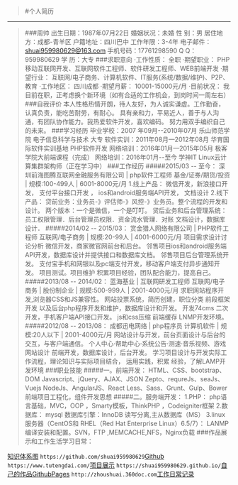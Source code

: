 >#个人简历
*********************************************************
>###周帅
	 出生日期：1987年07月22日				婚姻状况：未婚
     性    别：男							居住地方：成都-青羊区
     户籍地址：四川巴中					  工作年限：3-4年
	 电子邮件：shuai959980629@163.com		手机号码：17761298590
     Q     Q：959980629					  学    历：大专
>###求职意向
	 ·工作性质：  全职
	 ·期望职业：  PHP移动互联网开发、互联网软件工程师、软件研发工程师、WEB前端开发
	 ·期望行业：  互联网/电子商务、计算机软件、IT服务(系统/数据/维护)、P2P、教育
	 ·工作地区：  四川成都
	 ·期望月薪：  10001-15000元/月
	 ·目前状况：  我目前在职，正考虑换个新环境（如有合适的工作机会，到岗时间一周左右）
>###自我评价
	     本人性格热情开朗，待人友好，为人诚实谦虚。工作勤奋，认真负责，能吃苦耐劳，有耐心。
     具有亲和力，平易近人，善于与人沟通，有团队协作能力。我热爱软件开发，喜欢编码。
     努力用双手编织自己的未来。
>###学习经历
	毕业学校：2007 年09月--2010年07月 乐山师范学院    电子信息科学与技术   大专
	软件实训：2011年08月—2012年08月  华育国际软件实训基地  PHP软件开发
	网络培训：2016年01月—2015年05月 极客学院大前端课程（完成）
	网络培训：2016年01月--至今     学神IT  Linux云计算集群架构师（正在学习中）
>###工作经历
>#####2015/03 -- 至今：	深圳前海图腾互联网金融服务有限公司 | php软件工程师
    基金/证券/期货/投资 | 规模:100-499人 | 6001-8000元/月
    1.线上产品：
           微信开发，新浪接口开发，
           支付平台接口开发 ，
           ios和android服务端API开发，
           文档设计
    2.线下产品：
           贷前业务：业务员-》评估师-》风控-》业务员。整个流程的开发和设计。
    两个版本：一个是微信，一个是叮叮。
    贷后业务和后台管理系统：员工权限管理．后台管理员权限．资金流水管理．对账
    文档设计，数据库设计．
>#####2014/02 -- 2015/03：	赏金猎人网络有限公司 | PHP软件工程师
    互联网/电子商务 | 规模:20-99人 | 4001-6000元/月
    项目需求设计讨论分析
    微信开发，商家微官网前台和后台。
    邻售项目ios和android服务端API开发，数据库设计并提供接口和数据库文档。
    邻售项目后台管理系统开发。
    支付宝手机和网银以及pc端支付开发，移动客户端支付异步通知开发。
    项目测试。项目维护
    积累项目经验，团队配合能力，提高自己。
>#####2013/08 -- 2014/02：	蓝海基业 | 互联网研发工程师
    互联网/电子商务 | 股份制企业 | 规模:500-999人 | 2001-4000元/月
    求职网站程序开发,浏览器CSS和JS兼容性。
    网站投票系统，简历创建，职位分类
    前段框架开发 以及后台php程序开发和维护，数据库设计和开发。
    开发74cms 二次开发，手机客户端API接口开发。
    js和css压缩 前端缓存 LNMP开发环境。
>#####2012/08 -- 2013/08：	成都迅电网络 | php程序员
    计算机软件 | 规模:20人以下 | 2001-4000元/月
    网站设计与开发，前台页面设计与后台的交互，与客户端通信。
    个人中心·帮助中心·系统公告·测速·音乐视频、游戏网站设计
    前端开发，数据库设计，后台开发。
    学习项目设计与开发实际工作流程，理论知识与实际项目结合，
    运用实践，积累 经验，了解LAMP开发环境
>###职业技能
>#####一。前端开发：
    HTML、CSS、bootstrap、DOM
    Javascript、jQuery、AJAX、JSON
    Zepto、requreJs、seaJs、Vuejs
    NodeJs、AngularJS、React
    Less、Sass、Grunt、Gulp、Bower
    前端项目工程化，组件开发思想
>#####二。服务端开发：
    1.PHP：
       php语言基础，MVC，OOP ，Smarty模板，ThinkPHP ，Codeigniter框架
    2.数据库：
    	mysql 数据库引擎：InnoDB  读写分离,主从数据库（MS）
    3.linux服务器（CentOS和 RHEL（Red Hat Enterprise Linux）6.5/7）：
        LANMP编译安装和配置。SVN，FTP ,MEMCACHE,NFS，Nginx负载
>###作品展示和工作生活学习日常：
>> 
[知识体系图](https://shuai959980629.github.io/interview/img/knowledge.png)
`https://github.com/shuai959980629`[Github](https://github.com/shuai959980629)
`https://www.tutengdai.com/`[项目展示](https://www.tutengdai.com/)
`https://shuai959980629.github.io/`[自己的作品GithubPages](https://shuai959980629.github.io/)
`http://zhoushuai.360doc.com`[工作日常记录](http://zhoushuai.360doc.com)
>























